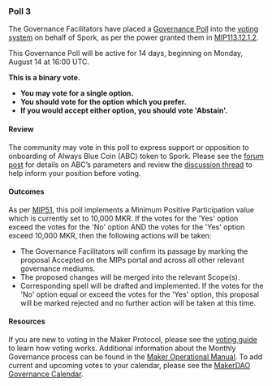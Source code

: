 ### Poll 3
The Governance Facilitators have placed a [Governance Poll](https://manual.makerdao.com/governance-processes/governance-cycle/monthly-governance-cycle) into the [voting system](https://vote.makerdao.com/polling) on behalf of Spork, as per the power granted them in [MIP113.12.1.2](https://mips.makerdao.com/mips/details/MIP113#12-3-aligned-delegate-bootstrapping-seasons).

This Governance Poll will be active for 14 days, beginning on Monday, August 14 at 16:00 UTC.


**This is a binary vote.**
- **You may vote for a single option.**
- **You should vote for the option which you prefer.**
- **If you would accept either option, you should vote 'Abstain'.**

#### Review
The community may vote in this poll to express support or opposition to onboarding of Always Blue Coin (ABC) token to Spork.
Please see the [forum post](https://github.com/makerdao/community/blob/master/governance-exercises/poll-exercise-01.md) for details on ABC’s parameters and review the [discussion thread](https://github.com/makerdao/community/blob/master/governance-exercises/poll-exercise-01.md) to help inform your position before voting.

#### Outcomes
As per [MIP51](https://mips.makerdao.com/mips/details/MIP51#MIP51c2), this poll implements a Minimum Positive Participation value which is currently set to 10,000 MKR.
If the votes for the 'Yes' option exceed the votes for the 'No' option AND the votes for the 'Yes' option exceed 10,000 MKR, then the following actions will be taken:
- The Governance Facilitators will confirm its passage by marking the proposal Accepted on the MIPs portal and across all other relevant governance mediums.
- The proposed changes will be merged into the relevant Scope(s).
- Corresponding spell will be drafted and implemented.
If the votes for the 'No' option equal or exceed the votes for the 'Yes' option, this proposal will be marked rejected and no further action will be taken at this time.

#### Resources
If you are new to voting in the Maker Protocol, please see the [voting guide](https://manual.makerdao.com/governance-processes/voting-in-makerdao/on-chain-governance) to learn how voting works.
Additional information about the Monthly Governance process can be found in the [Maker Operational Manual](https://manual.makerdao.com/governance-processes/governance-cycle/monthly-governance-cycle).
To add current and upcoming votes to your calendar, please see the [MakerDAO Governance Calendar](https://manual.makerdao.com/resources/governance-calendar).
